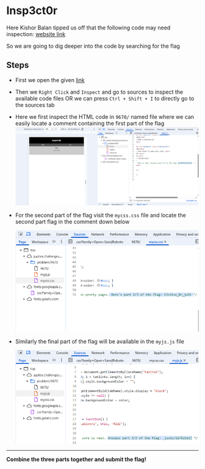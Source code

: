# Insp3ct0r

Here Kishor Balan tipped us off that the following code may need inspection: 
[website link](https://jupiter.challenges.picoctf.org/problem/9670/)

So we are going to dig deeper into the code by searching for the flag 

## Steps

- First we open the given [link](https://jupiter.challenges.picoctf.org/problem/9670/)
- Then we `Right Click` and `Inspect` and go to sources to inspect the available code files 
OR we can press `Ctrl + Shift + I` to directly go to the sources tab
- Here we first inspect the HTML code in `9670/` named file where we can easily locate a comment containing the first part of the flag 
    ![Alt text](IMAGES/Insp3ct0r(1).png)


- For the second part of the flag visit the `mycss.css` file and locate the second part flag in the comment down below

    ![Alt text](IMAGES/Insp3ct0r(2).png)
- Similarly the final part of the flag will be available in the `myjs.js` file 

    ![Alt text](IMAGES/Insp3ct0r(3).png)
    
---

**Combine the three parts together and submit the flag!**